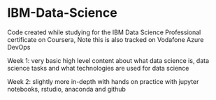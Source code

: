 # IBM-Data-Science
Code created while studying for the IBM Data Science Professional certificate on Coursera, Note this is also tracked on Vodafone Azure DevOps

Week 1: very basic high level content about what data science is, data science tasks and what technologies are used for data science

Week 2: slightly more in-depth with hands on practice with jupyter notebooks, rstudio, anaconda and github

